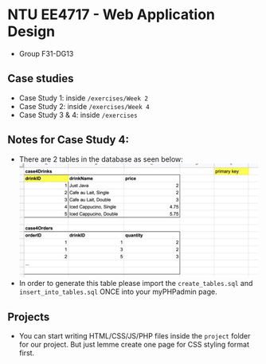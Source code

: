# NTU EE4717 - Web Application Design
* Group F31-DG13

## Case studies
* Case Study 1: inside `/exercises/Week 2`
* Case Study 2: inside `/exercises/Week 4`
* Case Study 3 & 4: inside `/exercises`

## Notes for Case Study 4:
* There are 2 tables in the database as seen below:
![alt text](./casestudy4-database.jpg)
* In order to generate this table please import the `create_tables.sql` and `insert_into_tables.sql` ONCE into your myPHPadmin page.

## Projects
* You can start writing HTML/CSS/JS/PHP files inside the `project` folder for our project. But just lemme create one page for CSS styling format first.
